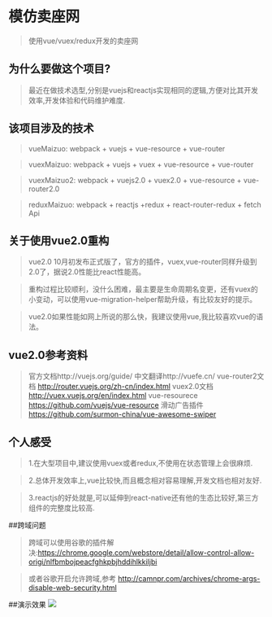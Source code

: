 # 模仿卖座网

> 使用vue/vuex/redux开发的卖座网

## 为什么要做这个项目?

> 最近在做技术选型,分别是vuejs和reactjs实现相同的逻辑,方便对比其开发效率,开发体验和代码维护难度.

## 该项目涉及的技术

> vueMaizuo: webpack + vuejs + vue-resource + vue-router

> vuexMaizuo: webpack + vuejs + vuex + vue-resource + vue-router

> vuexMaizuo2: webpack + vuejs2.0 + vuex2.0 + vue-resource + vue-router2.0

> reduxMaizuo: webpack + reactjs +redux + react-router-redux + fetch Api

## 关于使用vue2.0重构

> vue2.0 10月初发布正式版了，官方的插件，vuex,vue-router同样升级到2.0了，据说2.0性能比react性能高。

> 重构过程比较顺利，没什么困难，最主要是生命周期名变更，还有vuex的小变动，可以使用vue-migration-helper帮助升级，有比较友好的提示。

> vue2.0如果性能如网上所说的那么快，我建议使用vue,我比较喜欢vue的语法。

## vue2.0参考资料

> 官方文档http://vuejs.org/guide/ 中文翻译http://vuefe.cn/
> vue-router2文档 http://router.vuejs.org/zh-cn/index.html
> vuex2.0文档 http://vuex.vuejs.org/en/index.html
> vue-resourece https://github.com/vuejs/vue-resource
> 滑动广告插件 https://github.com/surmon-china/vue-awesome-swiper

## 个人感受

> 1.在大型项目中,建议使用vuex或者redux,不使用在状态管理上会很麻烦.

> 2.总体开发效率上,vue比较快,而且概念相对容易理解,开发文档也相对友好.

> 3.reactjs的好处就是,可以延伸到react-native还有他的生态比较好,第三方组件的完整度比较高.

##跨域问题

> 跨域可以使用谷歌的插件解决:https://chrome.google.com/webstore/detail/allow-control-allow-origi/nlfbmbojpeacfghkpbjhddihlkkiljbi

> 或者谷歌开启允许跨域,参考 http://camnpr.com/archives/chrome-args-disable-web-security.html

##演示效果
![](vue卖座网.gif)